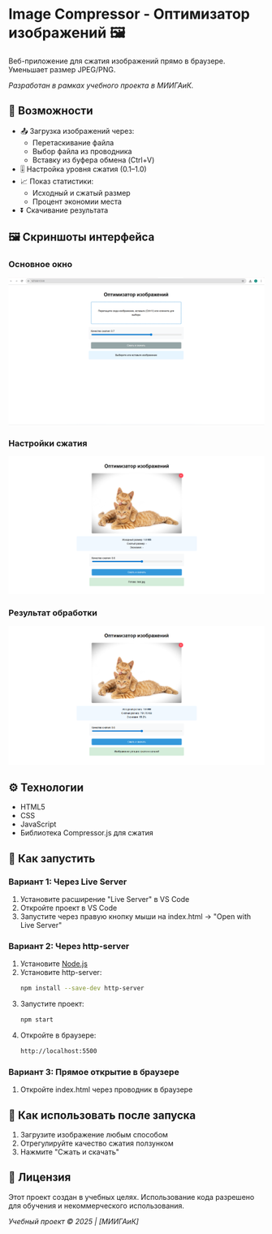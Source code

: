 # Image Compressor - Оптимизатор изображений 🖼

Веб-приложение для сжатия изображений прямо в браузере.
Уменьшает размер JPEG/PNG.

*Разработан в рамках учебного проекта в МИИГАиК.*

## 🌟 Возможности
- 📤 Загрузка изображений через:
  - Перетаскивание файла
  - Выбор файла из проводника
  - Вставку из буфера обмена (Ctrl+V)
- 🎚 Настройка уровня сжатия (0.1–1.0)
- 📈 Показ статистики:
  - Исходный и сжатый размер
  - Процент экономии места
- ⏬ Скачивание результата

## 🖼 Скриншоты интерфейса

### Основное окно
![Главный интерфейс приложения](./screenshots/main_page.png)  

### Настройки сжатия
![Настройка качества](./screenshots/quality_setting.png) 

### Результат обработки
![Сравнение размеров](./screenshots/results.png)  
## ⚙️ Технологии
- HTML5
- CSS
- JavaScript
- Библиотека Compressor.js для сжатия

## 🚀 Как запустить

### Вариант 1: Через Live Server
1. Установите расширение "Live Server" в VS Code
2. Откройте проект в VS Code
3. Запустите через правую кнопку мыши на index.html → "Open with Live Server"

### Вариант 2: Через http-server
1. Установите [Node.js](https://nodejs.org/)
2. Установите http-server:
   ```bash
   npm install --save-dev http-server
3. Запустите проект:
   ```bash
   npm start
4. Откройте в браузере:
   ```bash
   http://localhost:5500 
### Вариант 3: Прямое открытие в браузере
1. Откройте index.html через проводник в браузере

## 🚀 Как использовать после запуска
1. Загрузите изображение любым способом
2. Отрегулируйте качество сжатия ползунком
3. Нажмите "Сжать и скачать"

## 📝 Лицензия

Этот проект создан в учебных целях. Использование кода разрешено для обучения и некоммерческого использования.

*Учебный проект © 2025 | [МИИГАиК]*
